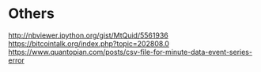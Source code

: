 Others
======
http://nbviewer.ipython.org/gist/MtQuid/5561936
https://bitcointalk.org/index.php?topic=202808.0
https://www.quantopian.com/posts/csv-file-for-minute-data-event-series-error

